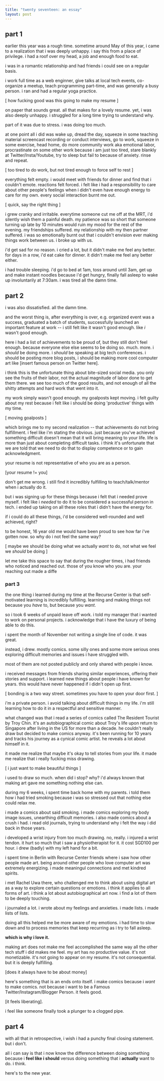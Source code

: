 ```yaml
---
title: "twenty seventeen: an essay"
layout: post
---
```


## part 1

earlier this year was a rough time. sometime around May of this year, i came to a realization that i was deeply unhappy. i say this from a place of privilege. i had a roof over my head, a job and enough food to eat.

i was in a romantic relationship and had friends i could see on a regular basis.

i work full time as a web enginner, give talks at local tech events, co-organize a meetup, teach programming part-time, and was generally a busy person. i ran and had a regular yoga practice.

[ how fucking good was this going to make my resume ]

on paper that sounds great. all that makes for a lovely resume. yet, i was also deeply unhappy. i struggled for a long time trying to understand why.

part of it was due to stress. i was doing too much.

at one point all i did was wake up, dread the day, squeeze in some teaching material screencast recording or conduct interviews, go to work, squeeze in some exercise, head home, do more community work aka emotional labor, procrastinate on some other work because i am just too tired, stare blankly at Twitter/Insta/Youtube, try to sleep but fail to because of anxiety. rinse and repeat.

[ too tired to do work, but not tired enough to force self to rest ]

everything felt empty. i would meet with friends for dinner and find that i couldn't emote. reactions felt forced. i felt like i had a responsibility to care about other people's feelings when i didn't even have enough energy to care for my own. every social interaction burnt me out.

[ quick, say the right thing ]

i grew cranky and irritable. everytime someone cut me off at the MRT, i'd silently wish them a painful death. my patience was so short that someone turning up late by 10 minutes would ruin my mood for the rest of the evening. my friendships suffered. my relationship with my then partner suffered. i was so emotionally burnt out that i couldn't envision ever making things work between us. i broke up with us.

i'd get sad for no reason. i cried a lot, but it didn't make me feel any better. for days in a row, i'd eat cake for dinner. it didn't make me feel any better either.

i had trouble sleeping. i'd go to bed at 1am, toss around until 3am, get up and make instant noodles because i'd get hungry, finally fall asleep to wake up involuntarily at 7:30am. i was tired all the damn time.

## part 2

i was also dissatisfied. all the damn time.

and the worst thing is, after everything is over, e.g. organized event was a success, graduated a batch of students, successfully launched an important feature at work -- i still felt like it wasn't good enough. like *i* wasn't good enough.

here i had a list of achievements to be proud of, but they still don't feel enough. because everyone else else seems to be doing so. much. more. i *should* be doing more. i *should* be speaking at big tech conferences. i should be posting more blog posts, i should be making more cool computer art like [insert famous person on Twitter here].

i think this is the unfortunate thing about bite-sized social media. you only see the fruits of their labor, not the actual magnitude of labor done to get them there. we see too much of the good results, and not enough of all the shitty attempts and hard work that went into it.

my work simply wasn't good enough. my goalposts kept moving. i felt guilty about my rest because i felt like i should be doing 'productive' things with my time.

[ moving goalposts ]

which brings me to my second realization -- that achievements do not bring fulfillment. i feel like i'm stating the obvious. just because you've achieved something difficult doesn't mean that it will bring meaning to your life. life is more than just about completing difficult tasks. i think it's unfortunate that we are told that we need to do that to display competence or to gain acknowledgment.

your resume is not representative of who you are as a person.

[your resume != you]

don't get me wrong. i still find it incredibly fulfilling to teach/talk/mentor when i actually do it.

but i was signing up for these things because i felt that i needed prove myself. i felt like i *needed* to do it to be considered a successful person in tech. i ended up taking on all these roles that i didn't have the energy for.

if i could do all these things, i'd be considered well-rounded and well achieved, right?

to be honest, 16 year old me would have been proud to see how far i've gotten now. so why do i not feel the same way?

[ maybe we should be doing what we actually *want* to do, not what we feel we *should* be doing ]

let me take this space to say that during the rougher times, i had friends who noticed and reached out. those of you know who you are. your reaching out made a diffe

### part 3

the one thing i learned during my time at the Recurse Center is that self-motivated learning is incredibly fulfilling. learning and making things not because you *have* to, but because you *want*.

so i took 6 weeks of unpaid leave off work. i told my manager that i wanted to work on personal projects. i acknowledge that i have the luxury of being able to do this.

i spent the month of November not writing a single line of code. it was great.

instead, i drew. mostly comics. some silly ones and some more serious ones exploring difficult memories and issues i have struggled with.

most of them are not posted publicly and only shared with people i know.

i received messages from friends sharing similar experiences, offering their stories and support. i learned new things about people i have known for years. this would have never happened if i didn't open up first.

[ bonding is a two way street. sometimes you have to open your door first. ]

i'm a private person. i avoid talking about difficult things in my life. i'm still learning how to do it in a respectful and sensitive manner.

what changed was that i read a series of comics called The Resident Tourist by Troy Chin. it's an autobiographical comic about Troy's life upon return to Singapore after living in the US for more than a decade. he couldn't really draw but decided to make comics anyway. it's been running for 10 years and tracks his journey as a cynical comic artist. he reveals a lot about himself in it.

it made me realize that maybe it's okay to tell stories from your life. it made me realize that i really fucking miss drawing.

[ i just want to make beautiful things ]

i used to draw so much. when did i stop? why? i'd always known that making art gave me something nothing else can.

during my 6 weeks, i spent time back home with my parents. i told them how i had tried smoking because i was so stressed out that nothing else could relax me.

i made a comics about said smoking. i made comics exploring my body image issues, unearthing difficult memories. i also made comics about a crush i had. i read old journals, trying to understand why i felt the way i did back in those years.

i developed a wrist injury from too much drawing. no, really. i injured a wrist tendon. it hurt so much that i saw a physiotherapist for it. it cost SGD100 per hour. i drew (badly) with my left hand for a bit.

i spent time in Berlin with Recurse Center friends where i saw how other people made art. being around other people who love computer art was extremely energizing. i made meaningul connections and met kindred spirits.

i met Rachel Uwa there, who challenged me to think about using digital art as a way to explore certain questions or emotions. i think it applies to all forms of art. i think a lot about autobiographical art now. i find a lot of them to be deeply touching.

i journaled a lot. i wrote about my feelings and anxieties. i made lists. i made lists of lists.

doing all this helped me be more aware of my emotions. i had time to slow down and to process memories that keep recurring as i try to fall asleep.

**which is why i love it.**

making art does not make me feel accomplished the same way all the other tech stuff i did makes me feel. my art has no productive value. it's not monetizable. it's not going to appear on my resume. it's not consequential. but it is deeply fulfilling.

[does it always have to be about money]

here's something that is an ends onto itself. i make comics because i *want* to make comics. not because i want to be a Famous Twitter/Instagram/Blogger Person. it feels good.

[it feels liberating].

i feel like someone finally took a plunger to a clogged pipe.

## part 4

with all that in retrospective, i wish i had a punchy final closing statement. but i don't. 

all i can say is that i now know the difference between doing something because i **feel like i should** versus doing something that i **actually** want to do. i think.

here's to the new year.









